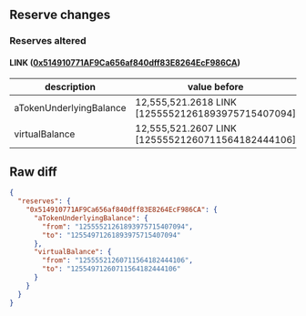## Reserve changes

### Reserves altered

#### LINK ([0x514910771AF9Ca656af840dff83E8264EcF986CA](https://etherscan.io/address/0x514910771AF9Ca656af840dff83E8264EcF986CA))

| description | value before | value after |
| --- | --- | --- |
| aTokenUnderlyingBalance | 12,555,521.2618 LINK [12555521261893975715407094] | 12,554,971.2618 LINK [12554971261893975715407094] |
| virtualBalance | 12,555,521.2607 LINK [12555521260711564182444106] | 12,554,971.2607 LINK [12554971260711564182444106] |


## Raw diff

```json
{
  "reserves": {
    "0x514910771AF9Ca656af840dff83E8264EcF986CA": {
      "aTokenUnderlyingBalance": {
        "from": "12555521261893975715407094",
        "to": "12554971261893975715407094"
      },
      "virtualBalance": {
        "from": "12555521260711564182444106",
        "to": "12554971260711564182444106"
      }
    }
  }
}
```